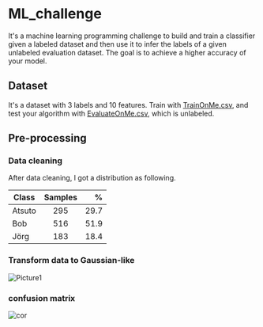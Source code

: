 # ML_challenge

It's a machine learning programming challenge to build and train a classifier given a labeled dataset and then use it to infer the labels of a given unlabeled evaluation dataset. The goal is to achieve a higher accuracy of your model.

## Dataset

It's a dataset with 3 labels and 10 features. Train with [TrainOnMe.csv](https://github.com/jhan15/ML_challenge/blob/master/Dataset/TrainOnMe.csv), 
and test your algorithm with [EvaluateOnMe.csv](https://github.com/jhan15/ML_challenge/blob/master/Dataset/EvaluateOnMe.csv), which is unlabeled.

## Pre-processing

### Data cleaning

After data cleaning, I got a distribution as following.

| Class         | Samples       |      %|
| ------------- |:-------------:| -----:|
| Atsuto        | 295           |   29.7|
| Bob           | 516           |   51.9|
| Jörg          | 183           |   18.4|

### Transform data to Gaussian-like

![Picture1](https://user-images.githubusercontent.com/62132206/120284625-ba4a3e00-c2bc-11eb-8e59-916d5b8a5b4e.png)

### confusion matrix

![cor](https://user-images.githubusercontent.com/62132206/117428710-9c402680-af26-11eb-97b5-bd7953c1a57e.png)
